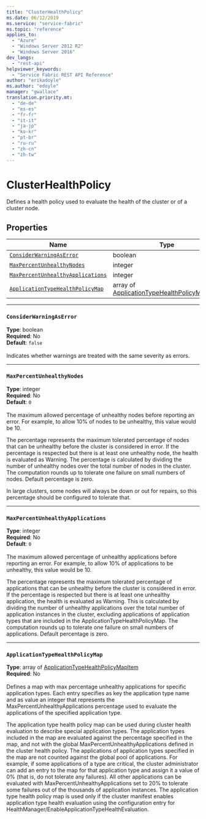 ```yaml
---
title: "ClusterHealthPolicy"
ms.date: 06/12/2019
ms.service: "service-fabric"
ms.topic: "reference"
applies_to: 
  - "Azure"
  - "Windows Server 2012 R2"
  - "Windows Server 2016"
dev_langs: 
  - "rest-api"
helpviewer_keywords: 
  - "Service Fabric REST API Reference"
author: "erikadoyle"
ms.author: "edoyle"
manager: "gwallace"
translation.priority.mt: 
  - "de-de"
  - "es-es"
  - "fr-fr"
  - "it-it"
  - "ja-jp"
  - "ko-kr"
  - "pt-br"
  - "ru-ru"
  - "zh-cn"
  - "zh-tw"
---
```

# ClusterHealthPolicy

Defines a health policy used to evaluate the health of the cluster or of a cluster node.


## Properties
| Name | Type | Required |
| --- | --- | --- |
| [`ConsiderWarningAsError`](#considerwarningaserror) | boolean | No |
| [`MaxPercentUnhealthyNodes`](#maxpercentunhealthynodes) | integer | No |
| [`MaxPercentUnhealthyApplications`](#maxpercentunhealthyapplications) | integer | No |
| [`ApplicationTypeHealthPolicyMap`](#applicationtypehealthpolicymap) | array of [ApplicationTypeHealthPolicyMapItem](sfclient-v65-model-applicationtypehealthpolicymapitem.md) | No |

____
### `ConsiderWarningAsError`
__Type__: boolean <br/>
__Required__: No<br/>
__Default__: `false` <br/>
<br/>
Indicates whether warnings are treated with the same severity as errors.

____
### `MaxPercentUnhealthyNodes`
__Type__: integer <br/>
__Required__: No<br/>
__Default__: `0` <br/>
<br/>
The maximum allowed percentage of unhealthy nodes before reporting an error. For example, to allow 10% of nodes to be unhealthy, this value would be 10.

The percentage represents the maximum tolerated percentage of nodes that can be unhealthy before the cluster is considered in error.
If the percentage is respected but there is at least one unhealthy node, the health is evaluated as Warning.
The percentage is calculated by dividing the number of unhealthy nodes over the total number of nodes in the cluster.
The computation rounds up to tolerate one failure on small numbers of nodes. Default percentage is zero.

In large clusters, some nodes will always be down or out for repairs, so this percentage should be configured to tolerate that.


____
### `MaxPercentUnhealthyApplications`
__Type__: integer <br/>
__Required__: No<br/>
__Default__: `0` <br/>
<br/>
The maximum allowed percentage of unhealthy applications before reporting an error. For example, to allow 10% of applications to be unhealthy, this value would be 10.

The percentage represents the maximum tolerated percentage of applications that can be unhealthy before the cluster is considered in error.
If the percentage is respected but there is at least one unhealthy application, the health is evaluated as Warning.
This is calculated by dividing the number of unhealthy applications over the total number of application instances in the cluster, excluding applications of application types that are included in the ApplicationTypeHealthPolicyMap.
The computation rounds up to tolerate one failure on small numbers of applications. Default percentage is zero.


____
### `ApplicationTypeHealthPolicyMap`
__Type__: array of [ApplicationTypeHealthPolicyMapItem](sfclient-v65-model-applicationtypehealthpolicymapitem.md) <br/>
__Required__: No<br/>
<br/>
Defines a map with max percentage unhealthy applications for specific application types.
Each entry specifies as key the application type name and as value an integer that represents the MaxPercentUnhealthyApplications percentage used to evaluate the applications of the specified application type.

The application type health policy map can be used during cluster health evaluation to describe special application types.
The application types included in the map are evaluated against the percentage specified in the map, and not with the global MaxPercentUnhealthyApplications defined in the cluster health policy.
The applications of application types specified in the map are not counted against the global pool of applications.
For example, if some applications of a type are critical, the cluster administrator can add an entry to the map for that application type
and assign it a value of 0% (that is, do not tolerate any failures).
All other applications can be evaluated with MaxPercentUnhealthyApplications set to 20% to tolerate some failures out of the thousands of application instances.
The application type health policy map is used only if the cluster manifest enables application type health evaluation using the configuration entry for HealthManager/EnableApplicationTypeHealthEvaluation.

